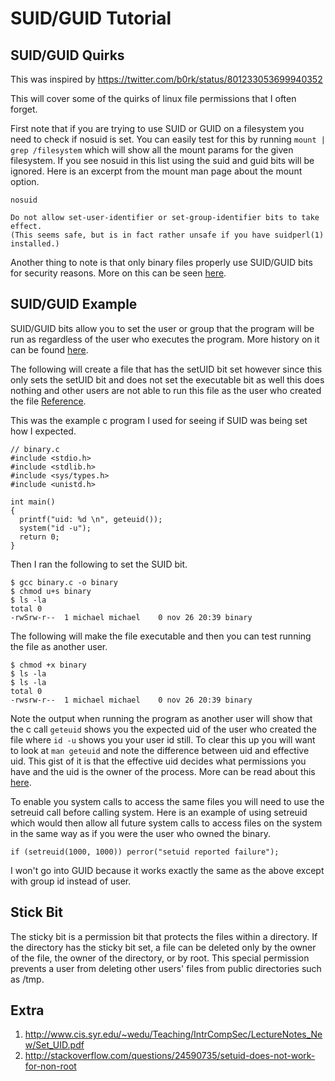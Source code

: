 # SUID/GUID Tutorial

## SUID/GUID Quirks

This was inspired by https://twitter.com/b0rk/status/801233053699940352

This will cover some of the quirks of linux file permissions that I often forget.

First note that if you are trying to use SUID or GUID on a filesystem you need to check if nosuid is set. You can easily test
for this by running `mount | grep /filesystem` which will show all the mount params for the given filesystem. If you see 
nosuid in this list using the suid and guid bits will be ignored. Here is an excerpt from the mount man page about the mount option.

```
nosuid

Do not allow set-user-identifier or set-group-identifier bits to take effect. 
(This seems safe, but is in fact rather unsafe if you have suidperl(1) installed.)
```

Another thing to note is that only binary files properly use SUID/GUID bits for security reasons. More on this
can be seen [here](http://unix.stackexchange.com/questions/130906/why-does-setuid-not-work).

## SUID/GUID Example

SUID/GUID bits allow you to set the user or group that the program will be run as regardless of the user who executes the program.
More history on it can be found [here](http://www.thegeekstuff.com/2013/02/sticky-bit/). 

The following will create a file that has the setUID bit set however since this only sets the setUID bit and
does not set the executable bit as well this does nothing and other users are not able to run this file as the
user who created the file [Reference](http://unix.stackexchange.com/questions/158448/what-is-the-purpose-of-setuid-enabled-with-no-executable-bit).

This was the example c program I used for seeing if SUID was being set how I expected.

```
// binary.c
#include <stdio.h>
#include <stdlib.h>
#include <sys/types.h>
#include <unistd.h>

int main()
{
  printf("uid: %d \n", geteuid());
  system("id -u");
  return 0;
}
```

Then I ran the following to set the SUID bit.

```
$ gcc binary.c -o binary
$ chmod u+s binary
$ ls -la
total 0
-rwSrw-r--  1 michael michael    0 nov 26 20:39 binary
```

The following will make the file executable and then you can test running the file as another user.

```
$ chmod +x binary
$ ls -la
$ ls -la
total 0
-rwsrw-r--  1 michael michael    0 nov 26 20:39 binary
```

Note the output when running the program as another user will show that the c call `geteuid` shows you the
expected uid of the user who created the file where `id -u` shows you your user id still. To clear this up
you will want to look at `man geteuid` and note the difference between uid and effective uid. This gist of 
it is that the effective uid decides what permissions you have and the uid is the owner of the process.
More can be read about this [here](http://stackoverflow.com/questions/32455684/difference-between-real-user-id-effective-user-id-and-saved-user-id). 

To enable you system calls to access the same files you will need to use the setreuid call before calling system.
Here is an example of using setreuid which would then allow all future system calls to access files on the system
in the same way as if you were the user who owned the binary.

```
if (setreuid(1000, 1000)) perror("setuid reported failure");
```

I won't go into GUID because it works exactly the same as the above except with group id instead of user.

## Stick Bit

The sticky bit is a permission bit that protects the files within a directory. If the directory has the 
sticky bit set, a file can be deleted only by the owner of the file, the owner of the directory, or by root.
This special permission prevents a user from deleting other users' files from public directories such as /tmp.

## Extra

1. http://www.cis.syr.edu/~wedu/Teaching/IntrCompSec/LectureNotes_New/Set_UID.pdf
2. http://stackoverflow.com/questions/24590735/setuid-does-not-work-for-non-root
